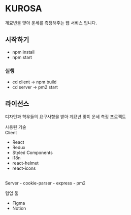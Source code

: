 # KUROSA
계묘년을 맞아 운세를 측정해주는 웹 서비스 입니다.

## 시작하기
- npm install
- npm start
    
### 실행
- cd client -> npm build
- cd server -> pm2 start

## 라이선스
디자인과 학우들의 요구사항을 받아 계묘년 맞이 운세 측정 프로젝트

사용된 기술
<br>
Client
- React
- Redux
- Styled Components
- i18n
- react-helmet
- react-icons
<br>
Server
  - cookie-parser
  - express
  - pm2

협업 툴
- Figma
- Notion

